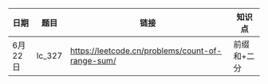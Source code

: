 

|日期|题目|链接|知识点|
| ---- | ---- | ---- | ---- |
|6月22日|lc_327  |  https://leetcode.cn/problems/count-of-range-sum/<br/> |   前缀和+二分   |

